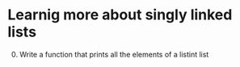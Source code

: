 # Learnig more about singly linked lists

0. Write a function that prints all the elements of a listint list
